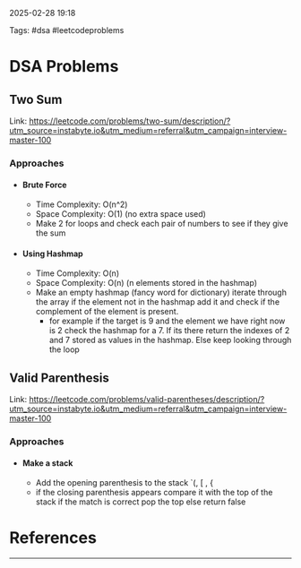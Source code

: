 
2025-02-28 19:18

Tags: #dsa #leetcodeproblems

# DSA Problems

## Two Sum

Link: https://leetcode.com/problems/two-sum/description/?utm_source=instabyte.io&utm_medium=referral&utm_campaign=interview-master-100
### Approaches
- #### Brute Force
	- Time Complexity: O(n^2)
	- Space Complexity: O(1) (no extra space used)
	- Make 2 for loops and check each pair of numbers to see if they give the sum
- #### Using Hashmap
	- Time Complexity: O(n)
	- Space Complexity: O(n) (n elements stored in the hashmap)
	- Make an empty hashmap (fancy word for dictionary) iterate through the array if the element not in the hashmap add it and check if the complement of the element is present.
		- for example if the target is 9 and the element we have right now is 2 check the hashmap for a 7. If its there return the indexes of 2 and 7 stored as values in the hashmap. Else keep looking through the loop


## Valid Parenthesis

Link: https://leetcode.com/problems/valid-parentheses/description/?utm_source=instabyte.io&utm_medium=referral&utm_campaign=interview-master-100

### Approaches
- #### Make a stack
	- Add the opening parenthesis to the stack `(, [ , {
	- if the closing parenthesis appears compare it with the top of the stack if the match is correct pop the top else return false


##

# References
---


	